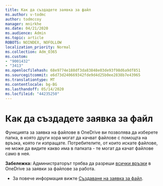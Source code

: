 ```yaml
---
title: Как да създадете заявка за файл
ms.author: v-todmc
author: todmccoy
manager: mnirkhe
ms.date: 04/21/2020
ms.audience: Admin
ms.topic: article
ROBOTS: NOINDEX, NOFOLLOW
localization_priority: Normal
ms.collection: Adm_O365
ms.custom:
- "9001432"
- "3413"
ms.openlocfilehash: 68e9774e188df3da83848e03de93f98d6a9df851
ms.sourcegitcommit: e6d73d240669342fde9d4d25b0ee2838b7e43965
ms.translationtype: MT
ms.contentlocale: bg-BG
ms.lasthandoff: 05/14/2020
ms.locfileid: "44235250"
---
```

# <a name="how-to-create-a-file-request"></a>Как да създадете заявка за файл

Функцията за заявка на файлове в OneDrive ви позволява да изберете папка, в която други хора могат да качват файлове с помощта на връзка, която ги изпращате. Потребителите, от които искате файлове, не може да видите какво има в папката - те могат да качат файлове само в нея.

**Забележка:** Администраторът трябва да разреши [всички връзки](https://docs.microsoft.com/sharepoint/turn-external-sharing-on-or-off) в OneDrive за заявки за файлове за работа.

- За повече информация вижте [Създаване на заявка за файл](https://support.office.com/article/create-a-file-request-f54aa7f8-2589-4421-b351-d415fc3b83af).
